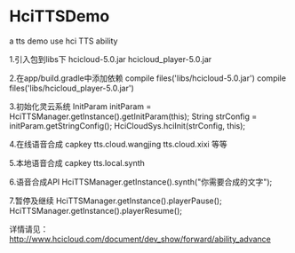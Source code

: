 # HciTTSDemo
a tts demo use hci TTS ability


1.引入包到libs下
hcicloud-5.0.jar
hcicloud_player-5.0.jar

2.在app/build.gradle中添加依赖
compile files('libs/hcicloud-5.0.jar')
compile files('libs/hcicloud_player-5.0.jar')

3.初始化灵云系统
InitParam initParam = HciTTSManager.getInstance().getInitParam(this);
String strConfig = initParam.getStringConfig();
HciCloudSys.hciInit(strConfig, this);

4.在线语音合成
capkey
tts.cloud.wangjing
tts.cloud.xixi
等等

5.本地语音合成
capkey
tts.local.synth

6.语音合成API  HciTTSManager.getInstance().synth("你需要合成的文字");

7.暂停及继续
HciTTSManager.getInstance().playerPause();
HciTTSManager.getInstance().playerResume();

详情请见：http://www.hcicloud.com/document/dev_show/forward/ability_advance